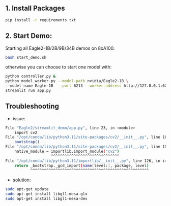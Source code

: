 

## 1. Install Packages

```bash
pip install -r requirements.txt
```

## 2. Start Demo:

Starting all Eagle2-1B/2B/9B/34B demos on 8xA100.

```bash
bash start_demo.sh
```

otherwise you can choose to start one model with:

```bash
python controller.py &
python model_worker.py --model-path nvidia/Eagle2-1B \
--model-name Eagle-1B  --port 6213 --worker-address http://127.0.0.1:6213 &
streamlit run app.py 
```

## Troubleshooting

- issue:
```bash
File "Eagle2/streamlit_demo/app.py", line 23, in <module>
    import cv2
File "/opt/conda/lib/python3.11/site-packages/cv2/__init__.py", line 181, in <module>
    bootstrap()
File "/opt/conda/lib/python3.11/site-packages/cv2/__init__.py", line 153, in bootstrap
    native_module = importlib.import_module("cv2")
                    ^^^^^^^^^^^^^^^^^^^^^^^^^^^^^^
File "/opt/conda/lib/python3.11/importlib/__init__.py", line 126, in import_module
    return _bootstrap._gcd_import(name[level:], package, level)
           ^^^^^^^^^^^^^^^^^^^^^^^^^^^^^^^^^^^^^^^^^^^^^^^^^^^^
```
- solution:
```bash
sudo apt-get update
sudo apt-get install libgl1-mesa-glx
sudo apt-get install libgl1-mesa-dev
```